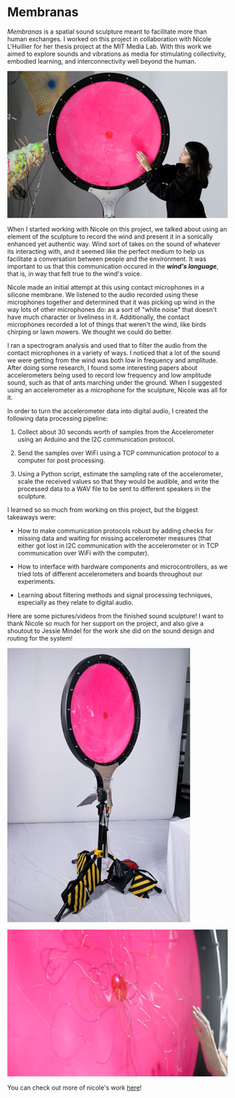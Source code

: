 
# Membranas

*Membranas* is a spatial sound sculpture meant to facilitate more than human exchanges. I worked on this project in collaboration with Nicole L'Huillier for her thesis project at the MIT Media Lab. With this work we aimed to explore sounds and vibrations as media for stimulating collectivity, embodied learning, and interconnectivity well beyond the human.

![Membrana 1](./membranas/membrana_2.jpg)

When I started working with Nicole on this project, we talked about using an element of the sculpture to record the wind and present it in a sonically enhanced yet authentic way. Wind sort of takes on the sound of whatever its interacting with, and it seemed like the perfect medium to help us facilitate a conversation between people and the environment. It was important to us that this communication occured in the ***wind's language***, that is, in way that felt true to the wind's voice. 

Nicole made an initial attempt at this using contact microphones in a silicone membrane. We listened to the audio recorded using these microphones together and determined that it was picking up wind in the way lots of other microphones do: as a sort of "white noise" that doesn't have much character or liveliness in it. Additionally, the contact microphones recorded a lot of things that weren't the wind, like birds chirping or lawn mowers. We thought we could do better.

I ran a spectrogram analysis and used that to filter the audio from the contact microphones in a variety of ways. I noticed that a lot of the sound we were getting from the wind was both low in frequency and amplitude. After doing some research, I found some interesting papers about accelerometers being used to record low frequency and low amplitude sound, such as that of ants marching under the ground. When I suggested using an accelerometer as a microphone for the sculpture, Nicole was all for it. 

In order to turn the accelerometer data into digital audio, I created the following data processing pipeline:

1) Collect about 30 seconds worth of samples from the Accelerometer using an Arduino and the I2C communication protocol. 

2) Send the samples over WiFi using a TCP communication protocol to a computer for post processing. 

3) Using a Python script, estimate the sampling rate of the accelerometer, scale the received values so that they would be audible, and write the processed data to a WAV file to be sent to different speakers in the sculpture. 


I learned so so much from working on this project, but the biggest takeaways were:


-  How to make communication protocols robust by adding checks for missing data and waiting for missing accelerometer measures (that either got lost in I2C communication with the accelerometer or in TCP communication over WiFi with the computer).

- How to interface with hardware components and microcontrollers, as we tried lots of different accelerometers and boards throughout our experiments. 

- Learning about filtering methods and signal processing techniques, especially as they relate to digital audio.

Here are some pictures/videos from the finished sound sculpture! I want to thank Nicole so much for her support on the project, and also give a shoutout to Jessie Mindel for the work she did on the sound design and routing for the system!

![Membrana 1](./membranas/membrana_1.jpg)


![Membrana 3](./membranas/membrana_3.jpg)

You can check out more of nicole's work [here](https://nicolelhuillier.com/)!

